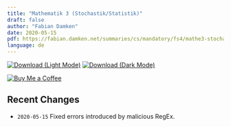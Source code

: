 ```yaml
---
title: "Mathematik 3 (Stochastik/Statistik)"
draft: false
author: "Fabian Damken"
date: 2020-05-15
pdf: https://fabian.damken.net/summaries/cs/mandatory/fs4/mathe3-stochastik/mathe3-stochastik-summary.pdf
language: de
---
```


[![Download (Light Mode)](/download.png)](mathe3-stochastik-summary.pdf)
[![Download (Dark Mode)](/download-dark.png)](mathe3-stochastik-summary-dark.pdf)

[![Buy Me a Coffee](/kofi.png)](https://ko-fi.com/fdamken)

## Recent Changes
- `2020-05-15` Fixed errors introduced by malicious RegEx.
